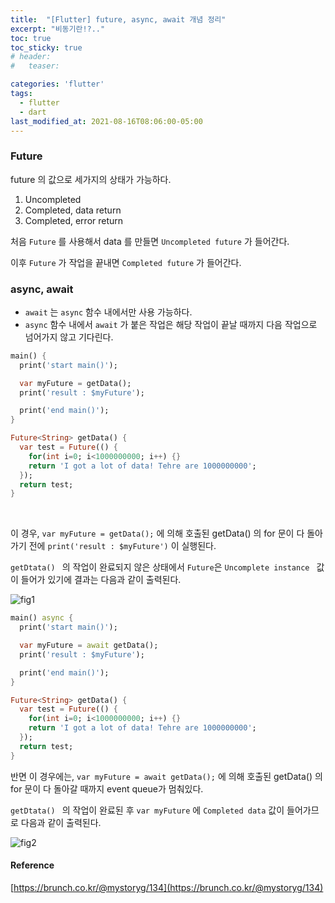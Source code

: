 ```yaml
---
title:  "[Flutter] future, async, await 개념 정리"
excerpt: "비동기란!?.."
toc: true
toc_sticky: true
# header:
#   teaser:

categories: 'flutter'
tags:
  - flutter
  - dart
last_modified_at: 2021-08-16T08:06:00-05:00
---
```


### Future

future 의 값으로 세가지의 상태가 가능하다.

1. Uncompleted
2. Completed, data return
3. Completed, error return



처음 `Future` 를 사용해서 data 를 만들면 `Uncompleted future` 가 들어간다.

이후 `Future` 가 작업을 끝내면 `Completed future` 가 들어간다.



### async, await

- `await` 는 `async` 함수 내에서만 사용 가능하다.
- `async` 함수 내에서 `await` 가 붙은 작업은 해당 작업이 끝날 때까지 다음 작업으로 넘어가지 않고 기다린다.



```dart
main() {
  print('start main()');

  var myFuture = getData();
  print('result : $myFuture');

  print('end main()');
}

Future<String> getData() {
  var test = Future(() {
    for(int i=0; i<1000000000; i++) {}
    return 'I got a lot of data! Tehre are 1000000000';
  });
  return test; 
}
```
<br/>

이 경우, `var myFuture = getData();` 에 의해 호출된 getData() 의 for 문이 다 돌아가기 전에 `print('result : $myFuture')` 이 실행된다.

`getDtata() ` 의 작업이 완료되지 않은 상태에서 `Future`은 `Uncomplete instance ` 값이 들어가 있기에 결과는 다음과 같이 출력된다.

![fig1](https://user-images.githubusercontent.com/56385667/129482763-94447960-5e0b-4d58-af4b-beed9046f984.png)

```dart
main() async {
  print('start main()');

  var myFuture = await getData();
  print('result : $myFuture');

  print('end main()');
}

Future<String> getData() {
  var test = Future(() {
    for(int i=0; i<1000000000; i++) {}
    return 'I got a lot of data! Tehre are 1000000000';
  });
  return test; 
}
```



반면 이 경우에는, `var myFuture = await getData();` 에 의해 호출된 getData() 의 for 문이 다 돌아갈 때까지 event queue가 멈춰있다.

`getDtata() ` 의 작업이 완료된 후 `var myFuture` 에 `Completed data` 값이 들어가므로 다음과 같이 출력된다.

![fig2](https://user-images.githubusercontent.com/56385667/129482797-ff015288-7c3d-455c-98c3-1069da7183e8.png)


#### Reference
[https://brunch.co.kr/@mystoryg/134](https://brunch.co.kr/@mystoryg/134)

